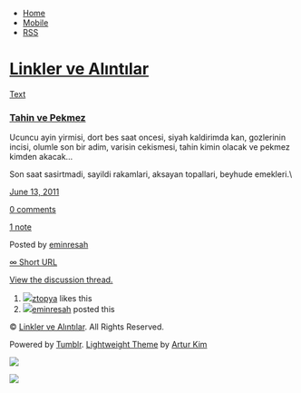 -   [Home](/)
-   [Mobile](/mobile)
-   [RSS](http://eminresah.tumblr.com/rss)

[Linkler ve Alıntılar](/)
=========================

[Text](http://eminresah.tumblr.com/post/6465191393/tahin-ve-pekmez)

### [Tahin ve Pekmez](http://eminresah.tumblr.com/post/6465191393/tahin-ve-pekmez)

Ucuncu ayin yirmisi, dort bes saat oncesi, siyah kaldirimda kan,
gozlerinin incisi, olumle son bir adim, varisin cekismesi, tahin kimin
olacak ve pekmez kimden akacak…

Son saat sasirtmadi, sayildi rakamlari, aksayan topallari, beyhude
emekleri.\

[June 13,
2011](http://eminresah.tumblr.com/post/6465191393/tahin-ve-pekmez)

[0
comments](http://eminresah.tumblr.com/post/6465191393/tahin-ve-pekmez#disqus_thread)

[1
note](http://eminresah.tumblr.com/post/6465191393/tahin-ve-pekmez#notes)

Posted by [eminresah](http://eminresah.tumblr.com/)

[∞ Short URL](http://tmblr.co/ZWS1Oy61MltX)

[View the discussion thread.](http://erblog.disqus.com/?url=ref)

1.  [![](http://38.media.tumblr.com/avatar_17d7756f7f8f_16.png)](http://ztopya.tumblr.com/ "aglea ")[ztopya](http://ztopya.tumblr.com/ "aglea")
    likes this
2.  [![](http://38.media.tumblr.com/avatar_06c8562d8d9e_16.png)](http://eminresah.tumblr.com/ "Linkler ve Alıntılar")[eminresah](http://eminresah.tumblr.com/ "Linkler ve Alıntılar")
    posted this

© [Linkler ve Alıntılar](/). All Rights Reserved.

Powered by [Tumblr](http://tumblr.com). [Lightweight
Theme](http://www.tumblr.com/theme/10820) by [Artur
Kim](http://arturkim.com)

![](https://px.srvcs.tumblr.com/impixu?T=1434918983&J=eyJ0eXBlIjoidXJsIiwidXJsIjoiaHR0cDpcL1wvZW1pbnJlc2FoLnR1bWJsci5jb21cL3Bvc3RcLzY0NjUxOTEzOTNcL3RhaGluLXZlLXBla21leiIsInJlcXR5cGUiOjAsInJvdXRlIjoiXC9wb3N0XC86aWRcLzpzdW1tYXJ5Iiwibm9zY3JpcHQiOjF9&U=FGGEEGMBPL&K=16b106767f3c06fe76a75e6e54ec92b6ba378cd310ea56ffd459a7aaedc6d833&R=)

![](https://px.srvcs.tumblr.com/impixu?T=1434918983&J=eyJ0eXBlIjoicG9zdCIsInVybCI6Imh0dHA6XC9cL2VtaW5yZXNhaC50dW1ibHIuY29tXC9wb3N0XC82NDY1MTkxMzkzXC90YWhpbi12ZS1wZWttZXoiLCJyZXF0eXBlIjowLCJyb3V0ZSI6IlwvcG9zdFwvOmlkXC86c3VtbWFyeSIsInBvc3RzIjpbeyJwb3N0aWQiOiI2NDY1MTkxMzkzIiwiYmxvZ2lkIjoiMzY0ODAyOCIsInNvdXJjZSI6MzN9XSwibm9zY3JpcHQiOjF9&U=MKMAIAICLB&K=b3a532f6afb098ffa91bbb8250eafdbdac7e5f5656168e6140f2c802c27f048e&R=)

